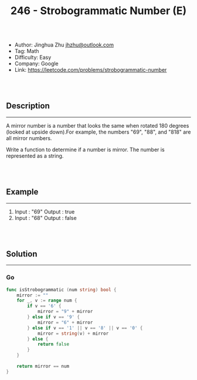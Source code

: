 # <center>246 - Strobogrammatic Number (E)</center> 



<br></br>

* Author: Jinghua Zhu <jhzhu@outlook.com>
* Tag: Math
* Difficulty: Easy
* Company: Google
* Link: https://leetcode.com/problems/strobogrammatic-number

<br></br>



## Description
----
A mirror number is a number that looks the same when rotated 180 degrees (looked at upside down).For example, the numbers "69", "88", and "818" are all mirror numbers.

Write a function to determine if a number is mirror. The number is represented as a string.

<br></br>



## Example
----
1. Input : "69" Output : true
2. Input : "68" Output : false

<br></br>



## Solution
----
### Go
```go
func isStrobogrammatic (num string) bool {
    mirror := ""
    for _, v := range num {
        if v == '6' {
            mirror = "9" + mirror
        } else if v == '9' {
            mirror = "6" + mirror
        } else if v == '1' || v == '8' || v == '0' {
            mirror = string(v) + mirror
        } else {
            return false
        }
    }
    
    return mirror == num
}
```

<br>
